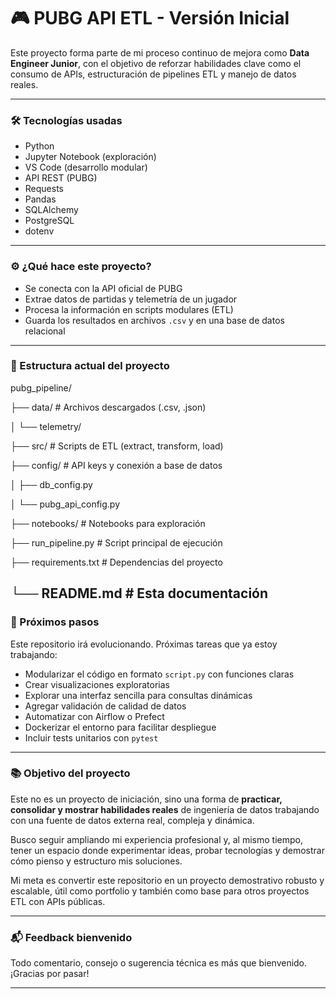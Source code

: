 # 🎮 PUBG API ETL - Versión Inicial

Este proyecto forma parte de mi proceso continuo de mejora como **Data Engineer Junior**, con el objetivo de reforzar habilidades clave como el consumo de APIs, estructuración de pipelines ETL y manejo de datos reales.

---

### 🛠️ Tecnologías usadas

- Python
- Jupyter Notebook (exploración)
- VS Code (desarrollo modular)
- API REST (PUBG)
- Requests
- Pandas
- SQLAlchemy
- PostgreSQL
- dotenv

---

### ⚙️ ¿Qué hace este proyecto?

- Se conecta con la API oficial de PUBG
- Extrae datos de partidas y telemetría de un jugador
- Procesa la información en scripts modulares (ETL)
- Guarda los resultados en archivos `.csv` y en una base de datos relacional

---

### 🧱 Estructura actual del proyecto

pubg_pipeline/

├── data/ # Archivos descargados (.csv, .json)

│ └── telemetry/

├── src/ # Scripts de ETL (extract, transform, load)

├── config/ # API keys y conexión a base de datos

│ ├── db_config.py

│ └── pubg_api_config.py

├── notebooks/ # Notebooks para exploración

├── run_pipeline.py # Script principal de ejecución

├── requirements.txt # Dependencias del proyecto

└── README.md # Esta documentación
---

### 🚀 Próximos pasos

Este repositorio irá evolucionando. Próximas tareas que ya estoy trabajando:
- Modularizar el código en formato `script.py` con funciones claras
- Crear visualizaciones exploratorias
- Explorar una interfaz sencilla para consultas dinámicas
- Agregar validación de calidad de datos
- Automatizar con Airflow o Prefect
- Dockerizar el entorno para facilitar despliegue
- Incluir tests unitarios con `pytest`

---

### 📚 Objetivo del proyecto

Este no es un proyecto de iniciación, sino una forma de **practicar, consolidar y mostrar habilidades reales** de ingeniería de datos trabajando con una fuente de datos externa real, compleja y dinámica.

Busco seguir ampliando mi experiencia profesional y, al mismo tiempo, tener un espacio donde experimentar ideas, probar tecnologías y demostrar cómo pienso y estructuro mis soluciones.

Mi meta es convertir este repositorio en un proyecto demostrativo robusto y escalable, útil como portfolio y también como base para otros proyectos ETL con APIs públicas.

---

### 📬 Feedback bienvenido

Todo comentario, consejo o sugerencia técnica es más que bienvenido. ¡Gracias por pasar!

---